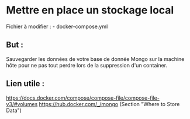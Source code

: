 # Mettre en place un stockage local

Fichier à modifier :
    - docker-compose.yml

## But :
Sauvegarder les données de votre base de donnée Mongo sur la machine hôte pour ne pas tout perdre lors de la suppression d'un container.

## Lien utile :
https://docs.docker.com/compose/compose-file/compose-file-v3/#volumes
https://hub.docker.com/_/mongo (Section "Where to Store Data")